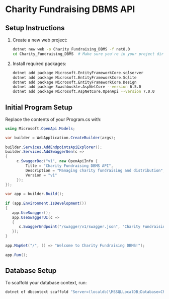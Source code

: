 # Charity Fundraising DBMS API

## Setup Instructions

1. Create a new web project:

    ```bash
    dotnet new web -o Charity_Fundraising_DBMS -f net8.0
    cd Charity_Fundraising_DBMS  # Make sure you're in your project directory
    ```

2. Install required packages:

    ```bash
    dotnet add package Microsoft.EntityFrameworkCore.sqlserver
    dotnet add package Microsoft.EntityFrameworkCore.Sqlite 
    dotnet add package Microsoft.EntityFrameworkCore.Design
    dotnet add package Swashbuckle.AspNetCore --version 6.5.0
    dotnet add package Microsoft.AspNetCore.OpenApi --version 7.0.0
    ```

## Initial Program Setup

Replace the contents of your Program.cs with:

```csharp
using Microsoft.OpenApi.Models;

var builder = WebApplication.CreateBuilder(args);
    
builder.Services.AddEndpointsApiExplorer();
builder.Services.AddSwaggerGen(c =>
{
     c.SwaggerDoc("v1", new OpenApiInfo { 
         Title = "Charity Fundraising DBMS API",          
         Description = "Managing charity fundraising and distribution",  
         Version = "v1"                     
     });
});
    
var app = builder.Build();
    
if (app.Environment.IsDevelopment())
{
   app.UseSwagger();
   app.UseSwaggerUI(c =>
   {
      c.SwaggerEndpoint("/swagger/v1/swagger.json", "Charity Fundraising DBMS API V1");
   });
}
    
app.MapGet("/", () => "Welcome to Charity Fundraising DBMS!");
    
app.Run();
```

## Database Setup

To scaffold your database context, run:

```bash
dotnet ef dbcontext scaffold "Server=(localdb)\MSSQLLocalDB;Database=Charity_Fundraising_DBMS;Trusted_Connection=True;" Microsoft.EntityFrameworkCore.SqlServer
```
